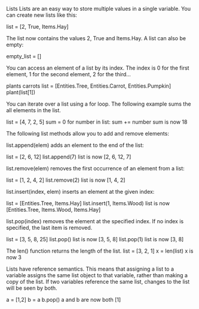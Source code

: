 Lists</size>
</line-height>
Lists are an easy way to store multiple values in a single variable.
You can create new lists like this:

list = [2, True, Items.Hay]

The list now contains the values 2, True and Items.Hay.
A list can also be empty:

empty_list = []

You can access an element of a list by its index. The index is 0 for the first element, 1 for the second element, 2 for the third...

plants carrots
list = [Entities.Tree, Entities.Carrot, Entities.Pumpkin]
plant(list[1])

You can iterate over a list using a for loop. The following example sums the all elements in the list.

list = [4, 7, 2, 5]
sum = 0
for number in list:
	sum += number
sum is now 18

The following list methods allow you to add and remove elements:

list.append(elem) adds an element to the end of the list:

list = [2, 6, 12]
list.append(7)
list is now [2, 6, 12, 7]

list.remove(elem) removes the first occurrence of an element from a list:

list = [1, 2, 4, 2]
list.remove(2)
list is now [1, 4, 2]

list.insert(index, elem) inserts an element at the given index:

list = [Entities.Tree, Items.Hay]
list.insert(1, Items.Wood)
list is now [Entities.Tree, Items.Wood, Items.Hay]

list.pop(index) removes the element at the specified index.
If no index is specified, the last item is removed.

list = [3, 5, 8, 25]
list.pop()
list is now [3, 5, 8]
list.pop(1)
list is now [3, 8]

The len() function returns the length of the list.
list = [3, 2, 1]
x = len(list)
x is now 3

Lists have reference semantics. This means that assigning a list to a variable assigns the same list object to that variable, rather than making a copy of the list.
If two variables reference the same list, changes to the list will be seen by both.

a = [1,2]
b = a
b.pop()
a and b are now both [1]